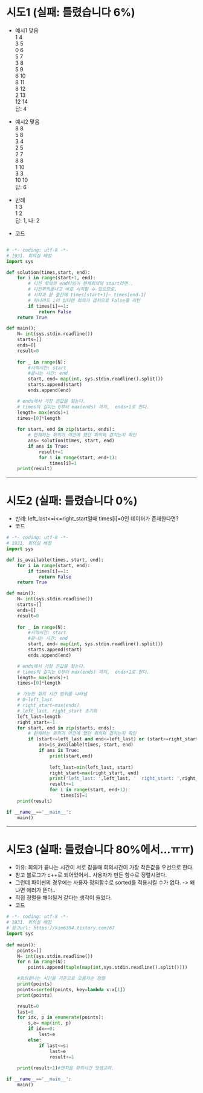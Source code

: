 # 시도1 (실패: 틀렸습니다 6%)

- 예시1 맞음<br>
1 4<br>
3 5<br>
0 6<br>
5 7<br>
3 8<br>
5 9<br>
6 10<br>
8 11<br>
8 12<br>
2 13<br>
12 14<br>
답: 4<br>

- 예시2 맞음<br>
8 8<br>
5 8<br>
3 4<br>
2 5<br>
2 7<br>
8 8<br>
1 10<br>
3 3<br>
10 10<br>
답: 6<br>

- 반례<br>
1 3 <br>
1 2 <br>
답: 1, 나: 2<br>

- 코드
```python

# -*- coding: utf-8 -*-
# 1931. 회의실 배정
import sys

def solution(times,start, end):    
    for i in range(start+1, end):
        # 이전 회의의 end타임이 현재회의의 start라면..
        # 이전회의끝나고 바로 시작할 수 있으므로.
        # 시작과 끝 중간에 times[start+1]~ times[end-1]
        # 하나라도 1이 있다면 회의가 겹치므로 False를 리턴
        if times[i]==1:
            return False
    return True

def main():
    N= int(sys.stdin.readline())
    starts=[]
    ends=[]
    result=0
    
    for _ in range(N):
        #시작시간: start
        #끝나는 시간: end
        start, end= map(int, sys.stdin.readline().split())
        starts.append(start)
        ends.append(end)

    # ends에서 가장 큰값을 찾는다.
    # times의 길이는 0부터 max(ends) 까지,  ends+1로 한다.
    length= max(ends)+1
    times=[0]*length
    
    for start, end in zip(starts, ends):
        # 현재하는 회의가 이전에 했던 회의와 겹치는지 확인
        ans= solution(times, start, end)
        if ans is True:
            result+=1
            for i in range(start, end+1):
                times[i]=1
    print(result)

```

<hr>

# 시도2 (실패: 틀렸습니다 0%)
- 반례: left_last<=i<=right_start일때 times[i]=0인 데이터가 존재한다면?
- 코드
```python
# -*- coding: utf-8 -*-
# 1931. 회의실 배정
import sys

def is_available(times, start, end):
    for i in range(start, end):
        if times[i]==1:
            return False
    return True

def main():
    N= int(sys.stdin.readline())
    starts=[]
    ends=[]
    result=0
    
    for _ in range(N):
        #시작시간: start
        #끝나는 시간: end
        start, end= map(int, sys.stdin.readline().split())
        starts.append(start)
        ends.append(end)

    # ends에서 가장 큰값을 찾는다.
    # times의 길이는 0부터 max(ends) 까지,  ends+1로 한다.
    length= max(ends)+1
    times=[0]*length

    # 가능한 회의 시간 범위를 나타냄
    # 0~left_last
    # right_start~max(ends)
    # left_last, right_start 초기화
    left_last=length
    right_start=-1
    for start, end in zip(starts, ends):
        # 현재하는 회의가 이전에 했던 회의와 겹치는지 확인
        if (start<=left_last and end<=left_last) or (start>=right_start and end>=right_start):
            ans=is_available(times, start, end)
            if ans is True:
                print(start,end)
                
                left_last=min(left_last, start)
                right_start=max(right_start, end)
                print('left_last: ',left_last, '  right_start: ',right_start)
                result+=1
                for i in range(start, end+1):
                    times[i]=1
    print(result)

if __name__=='__main__':
    main()

```

<hr>

# 시도3 (실패: 틀렸습니다 80%에서...ㅠㅠ)
- 이유: 회의가 끝나는 시간이 서로 같을때 회의시간이 가장 작은값을 우선으로 한다.
- 참고 블로그가 c++로 되어있어서.. 사용자가 만든 함수로 정렬시켰다.
- 그런데 파이썬의 경우에는 사용자 정의함수로 sorted를 적용시킬 수가 없다. -> 왜냐면 에러가 뜬다..
- 직접 정렬을 해야될거 같다는 생각이 들었다.
- 코드
```python
# -*- coding: utf-8 -*-
# 1931. 회의실 배정
# 참고url: https://kim6394.tistory.com/67
import sys
   
def main():
    points=[]
    N= int(sys.stdin.readline())
    for n in range(N):
        points.append(tuple(map(int,sys.stdin.readline().split())))

    #회의끝나는 시간을 기준으로 오름차순 정렬    
    print(points)
    points=sorted(points, key=lambda x:x[1])
    print(points)

    result=0
    last=0
    for idx, p in enumerate(points):
        s,e= map(int, p)
        if idx==0:
            last=e
        else:
            if last<=s:
                last=e
                result+=1
                
    print(result+1)#맨처음 회의시간 덧셈고려.         

if __name__=='__main__':
    main()

```
